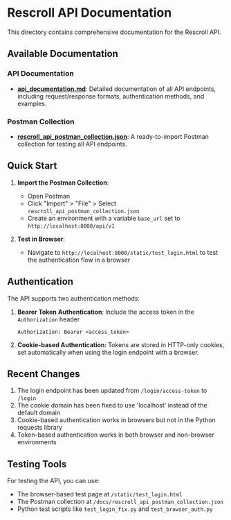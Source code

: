 # Rescroll API Documentation

This directory contains comprehensive documentation for the Rescroll API.

## Available Documentation

### API Documentation

- [**api_documentation.md**](./api_documentation.md): Detailed documentation of all API endpoints, including request/response formats, authentication methods, and examples.

### Postman Collection

- [**rescroll_api_postman_collection.json**](./rescroll_api_postman_collection.json): A ready-to-import Postman collection for testing all API endpoints.

## Quick Start

1. **Import the Postman Collection**:
   - Open Postman
   - Click "Import" > "File" > Select `rescroll_api_postman_collection.json`
   - Create an environment with a variable `base_url` set to `http://localhost:8000/api/v1`

2. **Test in Browser**:
   - Navigate to `http://localhost:8000/static/test_login.html` to test the authentication flow in a browser

## Authentication

The API supports two authentication methods:

1. **Bearer Token Authentication**: Include the access token in the `Authorization` header
   ```
   Authorization: Bearer <access_token>
   ```

2. **Cookie-based Authentication**: Tokens are stored in HTTP-only cookies, set automatically when using the login endpoint with a browser.

## Recent Changes

1. The login endpoint has been updated from `/login/access-token` to `/login`
2. The cookie domain has been fixed to use 'localhost' instead of the default domain
3. Cookie-based authentication works in browsers but not in the Python requests library
4. Token-based authentication works in both browser and non-browser environments

## Testing Tools

For testing the API, you can use:
- The browser-based test page at `/static/test_login.html`
- The Postman collection at `/docs/rescroll_api_postman_collection.json`
- Python test scripts like `test_login_fix.py` and `test_browser_auth.py` 